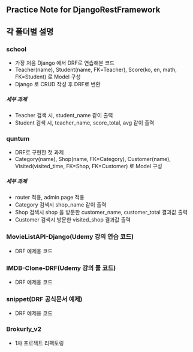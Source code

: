 ## Practice Note for DjangoRestFramework

## 각 폴더별 설명

### school
- 가장 처음 Django 에서 DRF로 연습해본 코드
- Teacher(name), Student(name, FK=Teacher), Score(ko, en, math, FK=Student) 로 Model 구성
- Django 로 CRUD 작성 후 DRF로 변환
##### 세부 과제
- Teacher 검색 시, student_name 같이 출력
- Student 검색 시, teacher_name, score_total, avg 같이 출력

### quntum
- DRF로 구현한 첫 과제
- Category(name), Shop(name, FK=Category), Customer(name), Visited(visited_time, FK=Shop, FK=Customer) 로 Model 구성

##### 세부 과제
- router 적용, admin page 적용
- Category 검색시 shop_name 같이 출력
- Shop 검색시 shop 을 방문한 customer_name, customer_total 결과값 출력
- Customer 검색시 방문한 visited_shop 결과값 출력

### MovieListAPI-Django(Udemy 강의 연습 코드)
- DRF 예제용 코드
### IMDB-Clone-DRF(Udemy 강의 풀 코드)
- DRF 예제용 코드
### snippet(DRF 공식문서 예제)
- DRF 예제용 코드

### Brokurly_v2
- 1차 프로젝트 리팩토링
